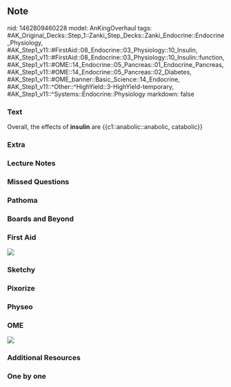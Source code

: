## Note
nid: 1462809460228
model: AnKingOverhaul
tags: #AK_Original_Decks::Step_1::Zanki_Step_Decks::Zanki_Endocrine::Endocrine_Physiology, #AK_Step1_v11::#FirstAid::08_Endocrine::03_Physiology::10_Insulin, #AK_Step1_v11::#FirstAid::08_Endocrine::03_Physiology::10_Insulin::function, #AK_Step1_v11::#OME::14_Endocrine::05_Pancreas::01_Endocrine_Pancreas, #AK_Step1_v11::#OME::14_Endocrine::05_Pancreas::02_Diabetes, #AK_Step1_v11::#OME_banner::Basic_Science::14_Endocrine, #AK_Step1_v11::^Other::^HighYield::3-HighYield-temporary, #AK_Step1_v11::^Systems::Endocrine::Physiology
markdown: false

### Text
Overall, the effects of <b>insulin</b> are
{{c1::anabolic::anabolic, catabolic}}

### Extra


### Lecture Notes


### Missed Questions


### Pathoma


### Boards and Beyond


### First Aid
<img src="tmpz1Od0y.png">

### Sketchy


### Pixorize


### Physeo


### OME
<div class="ome-widget">
  <a href=
  "https://onlinemeded.org/spa/endocrine?ref=anki"><img src="_OME_AnkiFlashcards_Topic_1.png"></a>
</div>

### Additional Resources


### One by one

